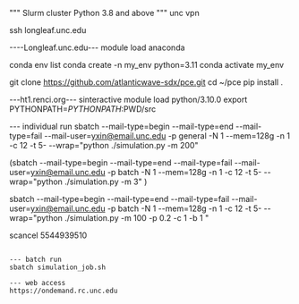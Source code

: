 """ Slurm cluster
Python 3.8 and above
"""
unc vpn

ssh longleaf.unc.edu

----Longleaf.unc.edu---
module load anaconda

conda env list
conda create -n my_env python=3.11
conda activate my_env

git clone https://github.com/atlanticwave-sdx/pce.git
cd ~/pce
pip install .


---ht1.renci.org---
sinteractive
module load python/3.10.0
export PYTHONPATH=$PYTHONPATH:$PWD/src

--- individual run
sbatch --mail-type=begin --mail-type=end --mail-type=fail --mail-user=yxin@email.unc.edu -p general -N 1 --mem=128g -n 1 -c 12 -t 5- --wrap="python ./simulation.py -m 200"

(sbatch --mail-type=begin --mail-type=end --mail-type=fail --mail-user=yxin@email.unc.edu -p batch -N 1 --mem=128g -n 1 -c 12 -t 5- --wrap="python ./simulation.py -m 3" )

sbatch --mail-type=begin --mail-type=end --mail-type=fail --mail-user=yxin@email.unc.edu -p batch -N 1 --mem=128g -n 1 -c 12 -t 5- --wrap="python ./simulation.py -m 100 -p 0.2 -c 1 -b 1 "

scancel 5544939510
```

--- batch run
sbatch simulation_job.sh

--- web access
https://ondemand.rc.unc.edu


